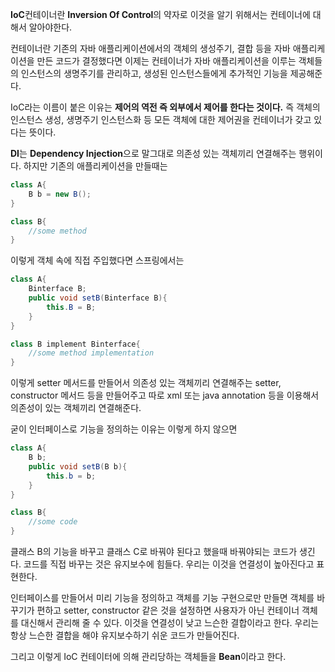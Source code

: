 ﻿**IoC**컨테이너란 **Inversion Of Control**의 약자로 이것을 알기 위해서는 컨테이너에 대해서 알아야한다.

컨테이너란 기존의 자바 애플리케이션에서의 객체의 생성주기, 결합 등을 자바 애플리케이션을 만든 코드가 결정했다면 이제는 컨테이너가 자바 애플리케이션을 이루는 객체들의 인스턴스의 생명주기를 관리하고, 생성된 인스턴스들에게 추가적인 기능을 제공해준다.

IoC라는 이름이 붙은 이유는 **제어의 역전 즉 외부에서 제어를 한다는 것이다.** 즉 객체의 인스턴스 생성, 생명주기 인스턴스화 등 모든 객체에 대한 제어권을 컨테이너가 갖고 있다는 뜻이다.

**DI**는 **Dependency Injection**으로 말그대로 의존성 있는 객체끼리 연결해주는 행위이다.
하지만 기존의 애플리케이션을 만들때는 
```java
class A{
	B b = new B();
}

class B{
	//some method
}
```
이렇게 객체 속에 직접 주입했다면 스프링에서는
```java
class A{
	Binterface B;
	public void setB(Binterface B){
		this.B = B;
	}
}

class B implement Binterface{
	//some method implementation
}
```
이렇게 setter 메서드를 만들어서 의존성 있는 객체끼리 연결해주는 setter, constructor 메서드 등을 만들어주고 따로 xml 또는 java annotation 등을 이용해서 의존성이 있는 객체끼리 연결해준다.

굳이 인터페이스로 기능을 정의하는 이유는 이렇게 하지 않으면 
```java
class A{
	B b;
	public void setB(B b){
		this.b = b;
	}
}

class B{
	//some code
}
```
클래스 B의 기능을 바꾸고 클래스 C로 바꿔야 된다고 했을때 바꿔야되는 코드가 생긴다. 코드를 직접 바꾸는 것은 유지보수에 힘들다. 우리는 이것을 연결성이 높아진다고 표현한다.

인터페이스를 만들어서 미리 기능을 정의하고 객체를 기능 구현으로만 만들면 객체를 바꾸기가 편하고 setter, constructor 같은 것을 설정하면 사용자가 아닌 컨테이너 객체를 대신해서 관리해 줄 수 있다. 이것을 연결성이 낮고 느슨한 결합이라고 한다. 우리는 항상 느슨한 결합을 해야 유지보수하기 쉬운 코드가 만들어진다.

그리고 이렇게 IoC 컨테이터에 의해 관리당하는 객체들을 **Bean**이라고 한다.


